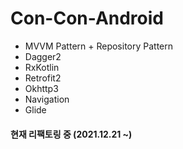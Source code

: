 # Con-Con-Android
- MVVM Pattern + Repository Pattern
- Dagger2
- RxKotlin
- Retrofit2
- Okhttp3
- Navigation
- Glide

#### 현재 리팩토링 중 (2021.12.21 ~)
